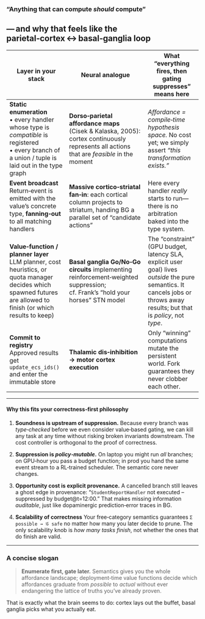 ### “Anything that can compute *should* compute”

## — and why that feels like the parietal‑cortex ↔ basal‑ganglia loop

| Layer in your stack                                                                                                                                                 | Neural analogue                                                                                                                          | What “everything fires, then gating suppresses” means here                                                                                                                   |
| ------------------------------------------------------------------------------------------------------------------------------------------------------------------- | ---------------------------------------------------------------------------------------------------------------------------------------- | ---------------------------------------------------------------------------------------------------------------------------------------------------------------------------- |
| **Static enumeration**<br>• every handler whose type is *compatible* is registered<br>• every branch of a union / tuple is laid out in the type graph               | **Dorso‑parietal affordance maps** (Cisek & Kalaska, 2005): cortex continuously represents all actions that are *feasible* in the moment | *Affordance = compile‑time hypothesis space.* No cost yet; we simply assert *“this transformation exists.”*                                                                  |
| **Event broadcast**<br>Return‑event is emitted with the value’s concrete type, **fanning‑out** to all matching handlers                                             | **Massive cortico‑striatal fan‑in**: each cortical column projects to striatum, handing BG a parallel set of “candidate actions”         | Here every handler *really* starts to run—there is no arbitration baked into the type system.                                                                                |
| **Value‑function / planner layer**<br>LLM planner, cost heuristics, or quota manager decides which spawned futures are allowed to finish (or which results to keep) | **Basal ganglia Go/No‑Go circuits** implementing reinforcement‑weighted suppression; <br>cf. Frank’s “hold your horses” STN model        | The “constraint” (GPU budget, latency SLA, explicit user goal) lives *outside* the pure semantics. It cancels jobs or throws away results; but that is *policy*, not *type*. |
| **Commit to registry**<br>Approved results get `update_ecs_ids()` and enter the immutable store                                                                     | **Thalamic dis‑inhibition → motor cortex execution**                                                                                     | Only “winning” computations mutate the persistent world. Fork guarantees they never clobber each other.                                                                      |

---

#### Why this fits your correctness‑first philosophy

1. **Soundness is upstream of suppression.**
   Because every branch was *type‑checked* before we even consider value‑based gating, we can kill any task at any time without risking broken invariants downstream. The cost controller is orthogonal to the proof of correctness.

2. **Suppression is *policy‑mutable*.**
   On laptop you might run *all* branches; on GPU‑hour you pass a budget function; in prod you hand the same event stream to a RL‑trained scheduler. The semantic core never changes.

3. **Opportunity cost is explicit provenance.**
   A cancelled branch still leaves a ghost edge in provenance:
   “`StudentReportHandler` not executed – suppressed by budget\@t=12:00.”
   That makes missing information *auditable*, just like dopaminergic prediction‑error traces in BG.

4. **Scalability of correctness**
   Your free‑category semantics guarantees `Σ possible → 𝒢 safe` no matter how many you later decide to prune. The only scalability knob is *how many tasks finish*, not whether the ones that do finish are valid.

---

### A concise slogan

> **Enumerate first, gate later.**
> Semantics gives you the whole affordance landscape; deployment‑time value functions decide which affordances graduate from *possible* to *actual* without ever endangering the lattice of truths you’ve already proven.

That is exactly what the brain seems to do: cortex lays out the buffet, basal ganglia picks what you actually eat.

